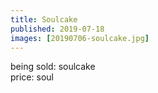 ```yaml
---
title: Soulcake
published: 2019-07-18
images: [20190706-soulcake.jpg]
---
```


being sold: soulcake\
price: soul
